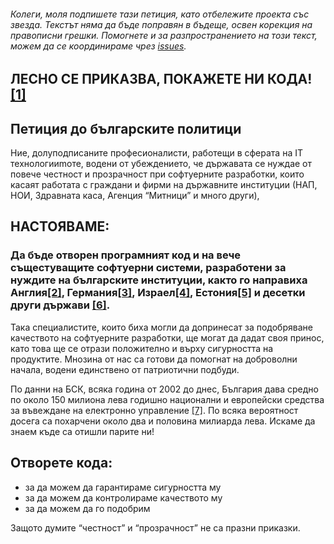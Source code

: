 ###### Колеги, моля подпишете тази петиция, като отбележите проекта със звезда. Текстът няма да бъде поправян в бъдеще, освен корекция на правописни грешки. Помогнете и за разпространението на този текст, можем да се координираме чрез [issues](https://github.com/otvorete/petition/issues/1).

## ЛЕСНО СЕ ПРИКАЗВА, ПОКАЖЕТЕ НИ КОДА! [[1]](https://lkml.org/lkml/2000/8/25/132)

## Петиция до българските политици

Ние, долуподписаните професионалисти, работещи в сферата на IТ технологииmoте, водени от убеждението, че държавата се нуждае от повече честност и прозрачност при софтуерните разработки, които касаят работата с граждани и фирми на държавните институции (НАП, НОИ, Здравната каса, Агенция “Митници” и много други),

## НАСТОЯВАМЕ:

### Да бъде отворен програмният код и на вече същестуващите софтуерни системи, разработени за нуждите на българските институции, както го направиха Англия[[2]](https://www.gov.uk/guidance/be-open-and-use-open-source?fbclid=IwAR1P4jJBMmVDwrV7xJ0_L55qR7xJ8iBPVrgIgIQ_Fcwb9laA_almFiaIhg8), Германия[[3]](https://opensource.com/article/18/4/news-april-28?fbclid=IwAR0YRVlhC9Y9flr8IWNkK07ak0IWBInbRtujN_KOx9pf9ePTeWiUM3j6ES0), Израел[[4]](https://www.haaretz.com/israel-news/business/israeli-government-shifting-its-software-code-to-open-source-1.6009259), Естония[[5]](http://www.h-online.com/open/news/item/Estonian-Government-publishes-open-source-policy-1097623.html%3Ffbclid=IwAR3EZM2m4pPvbpFfY4L_1kL4OwceiSmACDDwZV9-0iUUG8ZOrdWH5yMu7dA) и десетки други държави [[6]](https://en.wikipedia.org/wiki/Adoption_of_free_and_open-source_software_by_public_institutions). 

Така специалистите, които биха могли да допринесат за подобряване качеството на софтуерните разработки, ще могат да дадат своя принос, като това ще се отрази положително и върху сигурността на продуктите. Мнозина от нас са готови да помогнат на доброволни начала, водени единствено от патриотични подбуди.

По данни на БСК, всяка година от 2002 дo днес, България дава средно пo около 150 милиoнa лeвa гoдишнo национални и европейски средства зa въвeждaнe нa електронно управление [[7]](https://www.bia-bg.com/news/view/23682/). По всяка вероятност досега са похарчени около два и половина милиарда лева. Искаме да знаем къде са отишли парите ни!

## Отворете кода:
* за да можем да гарантираме сигурността му 
* за да можем да контролираме качеството му
* за да можем да го подобрим

Защото думите “честност” и “прозрачност” не са празни приказки.
